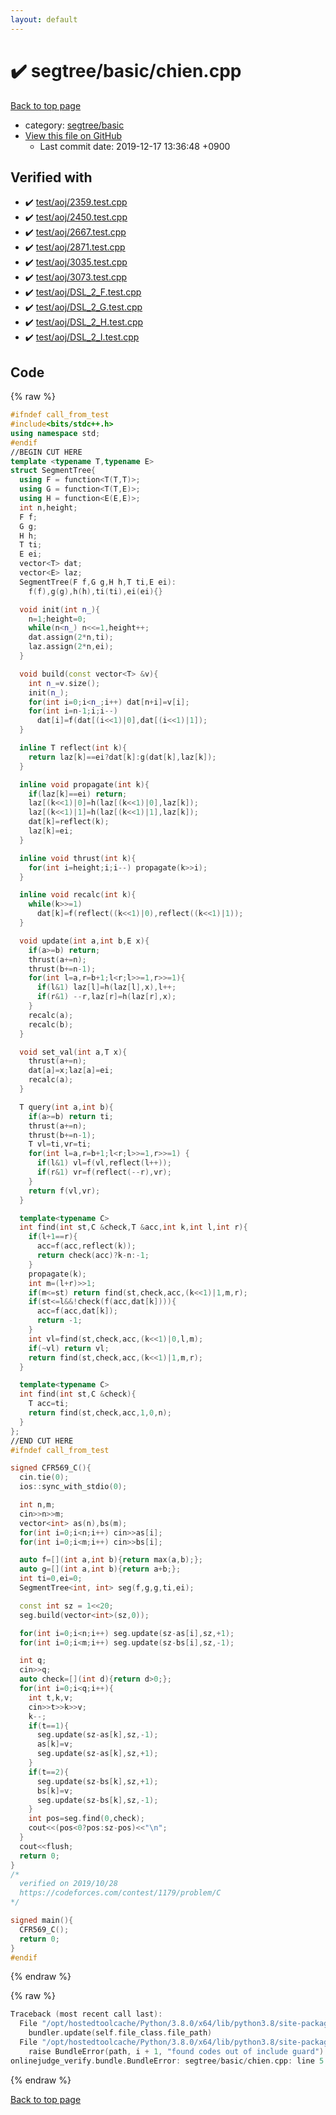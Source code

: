 ```yaml
---
layout: default
---
```


<!-- mathjax config similar to math.stackexchange -->
<script type="text/javascript" async
  src="https://cdnjs.cloudflare.com/ajax/libs/mathjax/2.7.5/MathJax.js?config=TeX-MML-AM_CHTML">
</script>
<script type="text/x-mathjax-config">
  MathJax.Hub.Config({
    TeX: { equationNumbers: { autoNumber: "AMS" }},
    tex2jax: {
      inlineMath: [ ['$','$'] ],
      processEscapes: true
    },
    "HTML-CSS": { matchFontHeight: false },
    displayAlign: "left",
    displayIndent: "2em"
  });
</script>

<script type="text/javascript" src="https://cdnjs.cloudflare.com/ajax/libs/jquery/3.4.1/jquery.min.js"></script>
<script src="https://cdn.jsdelivr.net/npm/jquery-balloon-js@1.1.2/jquery.balloon.min.js" integrity="sha256-ZEYs9VrgAeNuPvs15E39OsyOJaIkXEEt10fzxJ20+2I=" crossorigin="anonymous"></script>
<script type="text/javascript" src="../../../assets/js/copy-button.js"></script>
<link rel="stylesheet" href="../../../assets/css/copy-button.css" />


# :heavy_check_mark: segtree/basic/chien.cpp

<a href="../../../index.html">Back to top page</a>

* category: <a href="../../../index.html#d554a8ac704505de7b361b88fc36eeb2">segtree/basic</a>
* <a href="{{ site.github.repository_url }}/blob/master/segtree/basic/chien.cpp">View this file on GitHub</a>
    - Last commit date: 2019-12-17 13:36:48 +0900




## Verified with

* :heavy_check_mark: <a href="../../../verify/test/aoj/2359.test.cpp.html">test/aoj/2359.test.cpp</a>
* :heavy_check_mark: <a href="../../../verify/test/aoj/2450.test.cpp.html">test/aoj/2450.test.cpp</a>
* :heavy_check_mark: <a href="../../../verify/test/aoj/2667.test.cpp.html">test/aoj/2667.test.cpp</a>
* :heavy_check_mark: <a href="../../../verify/test/aoj/2871.test.cpp.html">test/aoj/2871.test.cpp</a>
* :heavy_check_mark: <a href="../../../verify/test/aoj/3035.test.cpp.html">test/aoj/3035.test.cpp</a>
* :heavy_check_mark: <a href="../../../verify/test/aoj/3073.test.cpp.html">test/aoj/3073.test.cpp</a>
* :heavy_check_mark: <a href="../../../verify/test/aoj/DSL_2_F.test.cpp.html">test/aoj/DSL_2_F.test.cpp</a>
* :heavy_check_mark: <a href="../../../verify/test/aoj/DSL_2_G.test.cpp.html">test/aoj/DSL_2_G.test.cpp</a>
* :heavy_check_mark: <a href="../../../verify/test/aoj/DSL_2_H.test.cpp.html">test/aoj/DSL_2_H.test.cpp</a>
* :heavy_check_mark: <a href="../../../verify/test/aoj/DSL_2_I.test.cpp.html">test/aoj/DSL_2_I.test.cpp</a>


## Code

<a id="unbundled"></a>
{% raw %}
```cpp
#ifndef call_from_test
#include<bits/stdc++.h>
using namespace std;
#endif
//BEGIN CUT HERE
template <typename T,typename E>
struct SegmentTree{
  using F = function<T(T,T)>;
  using G = function<T(T,E)>;
  using H = function<E(E,E)>;
  int n,height;
  F f;
  G g;
  H h;
  T ti;
  E ei;
  vector<T> dat;
  vector<E> laz;
  SegmentTree(F f,G g,H h,T ti,E ei):
    f(f),g(g),h(h),ti(ti),ei(ei){}

  void init(int n_){
    n=1;height=0;
    while(n<n_) n<<=1,height++;
    dat.assign(2*n,ti);
    laz.assign(2*n,ei);
  }

  void build(const vector<T> &v){
    int n_=v.size();
    init(n_);
    for(int i=0;i<n_;i++) dat[n+i]=v[i];
    for(int i=n-1;i;i--)
      dat[i]=f(dat[(i<<1)|0],dat[(i<<1)|1]);
  }

  inline T reflect(int k){
    return laz[k]==ei?dat[k]:g(dat[k],laz[k]);
  }

  inline void propagate(int k){
    if(laz[k]==ei) return;
    laz[(k<<1)|0]=h(laz[(k<<1)|0],laz[k]);
    laz[(k<<1)|1]=h(laz[(k<<1)|1],laz[k]);
    dat[k]=reflect(k);
    laz[k]=ei;
  }

  inline void thrust(int k){
    for(int i=height;i;i--) propagate(k>>i);
  }

  inline void recalc(int k){
    while(k>>=1)
      dat[k]=f(reflect((k<<1)|0),reflect((k<<1)|1));
  }

  void update(int a,int b,E x){
    if(a>=b) return;
    thrust(a+=n);
    thrust(b+=n-1);
    for(int l=a,r=b+1;l<r;l>>=1,r>>=1){
      if(l&1) laz[l]=h(laz[l],x),l++;
      if(r&1) --r,laz[r]=h(laz[r],x);
    }
    recalc(a);
    recalc(b);
  }

  void set_val(int a,T x){
    thrust(a+=n);
    dat[a]=x;laz[a]=ei;
    recalc(a);
  }

  T query(int a,int b){
    if(a>=b) return ti;
    thrust(a+=n);
    thrust(b+=n-1);
    T vl=ti,vr=ti;
    for(int l=a,r=b+1;l<r;l>>=1,r>>=1) {
      if(l&1) vl=f(vl,reflect(l++));
      if(r&1) vr=f(reflect(--r),vr);
    }
    return f(vl,vr);
  }

  template<typename C>
  int find(int st,C &check,T &acc,int k,int l,int r){
    if(l+1==r){
      acc=f(acc,reflect(k));
      return check(acc)?k-n:-1;
    }
    propagate(k);
    int m=(l+r)>>1;
    if(m<=st) return find(st,check,acc,(k<<1)|1,m,r);
    if(st<=l&&!check(f(acc,dat[k]))){
      acc=f(acc,dat[k]);
      return -1;
    }
    int vl=find(st,check,acc,(k<<1)|0,l,m);
    if(~vl) return vl;
    return find(st,check,acc,(k<<1)|1,m,r);
  }

  template<typename C>
  int find(int st,C &check){
    T acc=ti;
    return find(st,check,acc,1,0,n);
  }
};
//END CUT HERE
#ifndef call_from_test

signed CFR569_C(){
  cin.tie(0);
  ios::sync_with_stdio(0);

  int n,m;
  cin>>n>>m;
  vector<int> as(n),bs(m);
  for(int i=0;i<n;i++) cin>>as[i];
  for(int i=0;i<m;i++) cin>>bs[i];

  auto f=[](int a,int b){return max(a,b);};
  auto g=[](int a,int b){return a+b;};
  int ti=0,ei=0;
  SegmentTree<int, int> seg(f,g,g,ti,ei);

  const int sz = 1<<20;
  seg.build(vector<int>(sz,0));

  for(int i=0;i<n;i++) seg.update(sz-as[i],sz,+1);
  for(int i=0;i<m;i++) seg.update(sz-bs[i],sz,-1);

  int q;
  cin>>q;
  auto check=[](int d){return d>0;};
  for(int i=0;i<q;i++){
    int t,k,v;
    cin>>t>>k>>v;
    k--;
    if(t==1){
      seg.update(sz-as[k],sz,-1);
      as[k]=v;
      seg.update(sz-as[k],sz,+1);
    }
    if(t==2){
      seg.update(sz-bs[k],sz,+1);
      bs[k]=v;
      seg.update(sz-bs[k],sz,-1);
    }
    int pos=seg.find(0,check);
    cout<<(pos<0?pos:sz-pos)<<"\n";
  }
  cout<<flush;
  return 0;
}
/*
  verified on 2019/10/28
  https://codeforces.com/contest/1179/problem/C
*/

signed main(){
  CFR569_C();
  return 0;
}
#endif

```
{% endraw %}

<a id="bundled"></a>
{% raw %}
```cpp
Traceback (most recent call last):
  File "/opt/hostedtoolcache/Python/3.8.0/x64/lib/python3.8/site-packages/onlinejudge_verify/docs.py", line 339, in write_contents
    bundler.update(self.file_class.file_path)
  File "/opt/hostedtoolcache/Python/3.8.0/x64/lib/python3.8/site-packages/onlinejudge_verify/bundle.py", line 119, in update
    raise BundleError(path, i + 1, "found codes out of include guard")
onlinejudge_verify.bundle.BundleError: segtree/basic/chien.cpp: line 5: found codes out of include guard

```
{% endraw %}

<a href="../../../index.html">Back to top page</a>

